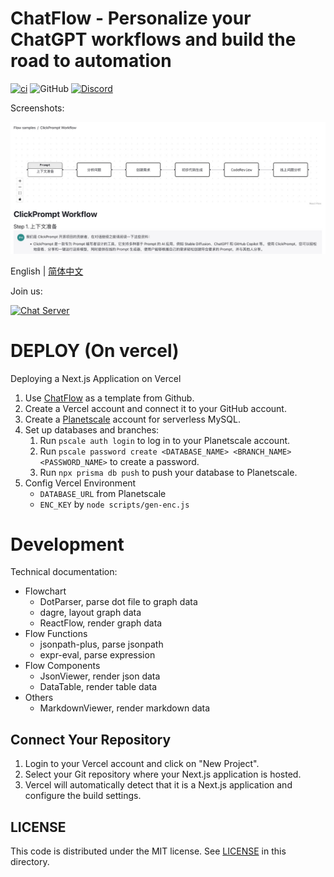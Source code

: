 # ChatFlow - Personalize your ChatGPT workflows and build the road to automation

[![ci](https://github.com/prompt-engineering/chat-flow/actions/workflows/ci.yaml/badge.svg)](https://github.com/prompt-engineering/chat-flow/actions/workflows/ci.yaml)
![GitHub](https://img.shields.io/github/license/prompt-engineering/chat-flow)
[![Discord](https://img.shields.io/discord/1082563233593966612)](https://discord.gg/FSWXq4DmEj)

Screenshots:

![](docs/screenshot.jpeg)

English | [简体中文](./README.zh-CN.md)

Join us:

[![Chat Server](https://img.shields.io/badge/chat-discord-7289da.svg)](https://discord.gg/FSWXq4DmEj)

# DEPLOY (On vercel)

Deploying a Next.js Application on Vercel

1.  Use [ChatFlow](https://github.com/prompt-engineering/chat-flow) as a template from Github.
2.  Create a Vercel account and connect it to your GitHub account.
3.  Create a [Planetscale](https://app.planetscale.com) account for serverless MySQL.
4.  Set up databases and branches:
    1.  Run `pscale auth login` to log in to your Planetscale account.
    2.  Run `pscale password create <DATABASE_NAME> <BRANCH_NAME> <PASSWORD_NAME>` to create a password.
    3.  Run `npx prisma db push` to push your database to Planetscale.
5. Config Vercel Environment
    - `DATABASE_URL` from Planetscale
    - `ENC_KEY` by `node scripts/gen-enc.js`


# Development

Technical documentation:

- Flowchart
  - DotParser, parse dot file to graph data
  - dagre, layout graph data
  - ReactFlow, render graph data
- Flow Functions
  - jsonpath-plus, parse jsonpath
  - expr-eval, parse expression
- Flow Components
  - JsonViewer, render json data
  - DataTable, render table data
- Others
  - MarkdownViewer, render markdown data

## Connect Your Repository

1. Login to your Vercel account and click on "New Project".
2. Select your Git repository where your Next.js application is hosted.
3. Vercel will automatically detect that it is a Next.js application and configure the build settings.

## LICENSE

This code is distributed under the MIT license. See [LICENSE](./LICENSE) in this directory.
